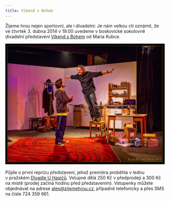```yaml
---
title: Víkend s Bohem
---
```


Žijeme hrou nejen sportovní, ale i divadelní: Je nám velkou ctí oznámit, že ve čtvrtek 3. dubna 2014 v 19.00 uvedeme v boskovické sokolovně divadelní představení [Víkend s Bohem][vikend] od Maria Kubce.

<img class="img-responsive" src="/blog/img/vikend-s-bohem.jpg" alt="fotografie z představení">

Půjde o první reprízu představení, jehož premiéra proběhla v lednu v pražském [Divadle U Hasičů][hasici]. Vstupné dělá 250 Kč v předprodeji a 300 Kč na místě (prodej začíná hodinu před představením). Vstupenky můžete objednávat na adrese <ales@zijemehrou.cz>, případně telefonicky a přes SMS na čísle 724 359 661.

[vikend]: http://www.mariokubec.cz/cs/film-a-divadlo/vikend-s-bohem
[hasici]: http://www.divadlouhasicu.net/repertoar/_vikend_s_bohem
